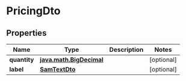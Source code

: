 # PricingDto

## Properties
Name | Type | Description | Notes
------------ | ------------- | ------------- | -------------
**quantity** | [**java.math.BigDecimal**](java.math.BigDecimal.md) |  |  [optional]
**label** | [**SamTextDto**](SamTextDto.md) |  |  [optional]
